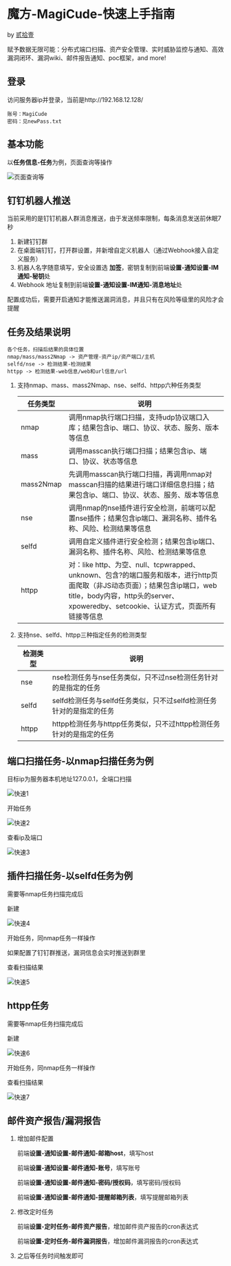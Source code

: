 # 魔方-MagiCude-快速上手指南

by [贰拾壹](https://github.com/er10yi )

赋予数据无限可能：分布式端口扫描、资产安全管理、实时威胁监控与通知、高效漏洞闭环、漏洞wiki、邮件报告通知、poc框架，and more!

## 登录

访问服务器ip并登录，当前是http://192.168.12.128/

```
账号：MagiCude
密码：见newPass.txt
```

## 基本功能

以**任务信息-任务**为例，页面查询等操作

![页面查询等](./使用说明图1/页面查询等.png)

## 钉钉机器人推送


当前采用的是钉钉机器人群消息推送，由于发送频率限制，每条消息发送前休眠7秒

1. 新建钉钉群
2. 在桌面端钉钉，打开群设置，并新增自定义机器人（通过Webhook接入自定义服务）
3. 机器人名字随意填写，安全设置选 **加签**，密钥复制到前端**设置-通知设置-IM通知-秘钥**处
4. Webhook 地址复制到前端**设置-通知设置-IM通知-消息地址**处

配置成功后，需要开启通知才能推送漏洞消息，并且只有在风险等级里的风险才会提醒

## 任务及结果说明

```
各个任务，扫描后结果的具体位置
nmap/mass/mass2Nmap -> 资产管理-资产ip/资产端口/主机
selfd/nse -> 检测结果-检测结果
httpp -> 检测结果-web信息/web和url信息/url
```

1. 支持nmap、mass、mass2Nmap、nse、selfd、httpp六种任务类型

   | 任务类型  | 说明                                                         |
   | --------- | ------------------------------------------------------------ |
   | nmap      | 调用nmap执行端口扫描，支持udp协议端口入库；结果包含ip、端口、协议、状态、服务、版本等信息 |
   | mass      | 调用masscan执行端口扫描；结果包含ip、端口、协议、状态等信息  |
   | mass2Nmap | 先调用masscan执行端口扫描，再调用nmap对masscan扫描的结果进行端口详细信息扫描；结果包含ip、端口、协议、状态、服务、版本等信息 |
   | nse       | 调用nmap的nse插件进行安全检测，前端可以配置nse插件；结果包含ip端口、漏洞名称、插件名称、风险、检测结果等信息 |
   | selfd     | 调用自定义插件进行安全检测；结果包含ip端口、漏洞名称、插件名称、风险、检测结果等信息 |
   | httpp     | 对：like http、为空、null、tcpwrapped、unknown、包含?的端口服务和版本，进行http页面爬取（非JS动态页面）；结果包含ip端口，web title，body内容，http头的server、xpoweredby、setcookie、认证方式，页面所有链接等信息 |

2. 支持nse、selfd、httpp三种指定任务的检测类型

   | 检测类型 | 说明                                                         |
   | -------- | ------------------------------------------------------------ |
   | nse      | nse检测任务与nse任务类似，只不过nse检测任务针对的是指定的任务 |
   | selfd    | selfd检测任务与selfd任务类似，只不过selfd检测任务针对的是指定的任务 |
   | httpp    | httpp检测任务与httpp任务类似，只不过httpp检测任务针对的是指定的任务 |


## 端口扫描任务-以nmap扫描任务为例

目标ip为服务器本机地址127.0.0.1，全端口扫描

![快速1](./使用说明图1/快速1.png)

开始任务

![快速2](./使用说明图1/快速2.png)

查看ip及端口

![快速3](./使用说明图1/快速3.png)

## 插件扫描任务-以selfd任务为例

需要等nmap任务扫描完成后

新建

![快速4](./使用说明图1/快速4.png)

开始任务，同nmap任务一样操作

如果配置了钉钉群推送，漏洞信息会实时推送到群里

查看扫描结果

![快速5](./使用说明图1/快速5.png)

## httpp任务

需要等nmap任务扫描完成后

新建

![快速6](./使用说明图1/快速6.png)

开始任务，同nmap任务一样操作

查看扫描结果

![快速7](./使用说明图1/快速7.png)

## 邮件资产报告/漏洞报告

1. 增加邮件配置

   前端**设置-通知设置-邮件通知-邮箱host**，填写host

   前端**设置-通知设置-邮件通知-账号**，填写账号

   前端**设置-通知设置-邮件通知-密码/授权码**，填写密码/授权码

   前端**设置-通知设置-邮件通知-提醒邮箱列表**，填写提醒邮箱列表

2. 修改定时任务

   前端**设置-定时任务-邮件资产报告**，增加邮件资产报告的cron表达式

   前端**设置-定时任务-邮件漏洞报告**，增加邮件漏洞报告的cron表达式

3. 之后等任务时间触发即可
